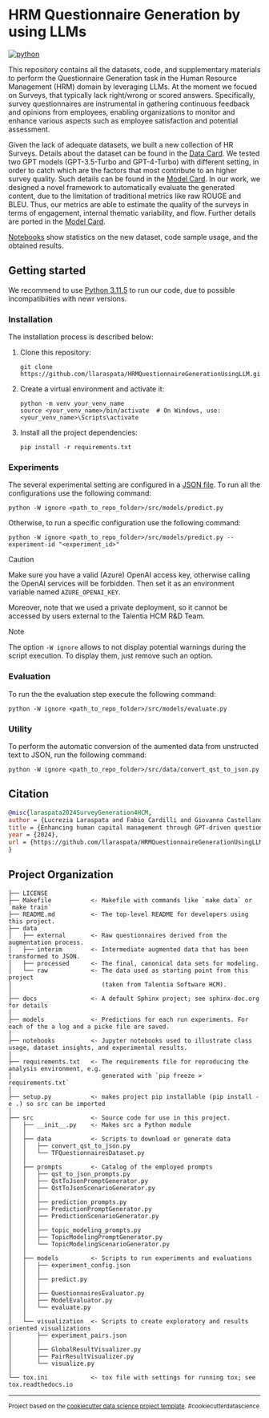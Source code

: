 HRM Questionnaire Generation by using LLMs
==============================
[![python](https://img.shields.io/badge/Python-3.11.5-3776AB.svg?style=flat&logo=python&logoColor=white)](https://www.python.org)

This repository contains all the datasets, code, and supplementary materials to perform the Questionnaire Generation task in the Human Resource Management (HRM) domain by leveraging LLMs.
At the moment we focued on Surveys, that typically lack right/wrong or scored answers. Specifically, survey questionnaires are instrumental in gathering continuous feedback and opinions from employees, enabling organizations to monitor and enhance various aspects such as employee satisfaction and potential assessment.

Given the lack of adequate datasets, we built a new collection of HR Surveys. Details about the dataset can be found in the [Data Card](data/README.md).
We tested two GPT models (GPT-3.5-Turbo and GPT-4-Turbo) with different setting, in order to catch which are the factors that most contribute to an higher survey quality. Such details can be found in the [Model Card](models/README.md).
In our work, we designed a novel framework to automatically evaluate the generated content, due to the limitation of traditional metrics like raw ROUGE and BLEU. Thus, our metrics are able to estimate the quality of the surveys in terms of engagement, internal thematic variability, and flow. Further details are ported in the [Model Card](models/README.md).


[Notebooks](notebooks) show statistics on the new dataset, code sample usage, and the obtained results.



## Getting started

We recommend to use [Python 3.11.5](https://python.domainunion.de/downloads/release/python-3115/) to run our code, due to possible incompatibiities with newr versions.

### Installation
The installation process is described below:

1. Clone this repository:
   ```
   git clone https://github.com/llaraspata/HRMQuestionnaireGenerationUsingLLM.git
   ```
2. Create a virtual environment and activate it:
   ```
   python -m venv your_venv_name
   source <your_venv_name>/bin/activate  # On Windows, use: <your_venv_name>\Scripts\activate
   ```
3. Install all the project dependencies:
   ```
   pip install -r requirements.txt
   ```


### Experiments
The several experimental setting are configured in a [JSON file](src/models/experiment_config.json). To run all the configurations use the following command:
```
python -W ignore <path_to_repo_folder>/src/models/predict.py
```
Otherwise, to run a specific configuration use the following command:
```
python -W ignore <path_to_repo_folder>/src/models/predict.py --experiment-id "<experiment_id>" 
```
> [!CAUTION]
> Make sure you have a valid (Azure) OpenAI access key, otherwise calling the OpenAI services will be forbidden. Then set it as an environment variable named `AZURE_OPENAI_KEY`.
>
> Moreover, note that we used a private deployment, so it cannot be accessed by users external to the Talentia HCM R&D Team.

> [!NOTE]
> The option `-W ignore` allows to not display potential warnings during the script execution. To display them, just remove such an option.

### Evaluation
To run the the evaluation step execute the following command:
```
python -W ignore <path_to_repo_folder>/src/models/evaluate.py
```

### Utility
To perform the automatic conversion of the aumented data from unstructed text to JSON, run the following command:
```
python -W ignore <path_to_repo_folder>/src/data/convert_qst_to_json.py
```


## Citation

```bibtex
@misc{laraspata2024SurveyGeneration4HCM,
author = {Lucrezia Laraspata and Fabio Cardilli and Giovanna Castellano and Gennaro Vessio},
title = {Enhancing human capital management through GPT-driven questionnaire generation},
year = {2024},
url = {https://github.com/llaraspata/HRMQuestionnaireGenerationUsingLLM}
}
```




Project Organization
------------

    ├── LICENSE
    ├── Makefile           <- Makefile with commands like `make data` or `make train`
    ├── README.md          <- The top-level README for developers using this project.
    ├── data
    │   ├── external       <- Raw questionnaires derived from the augmentation process.
    │   ├── interim        <- Intermediate augmented data that has been transformed to JSON.
    │   ├── processed      <- The final, canonical data sets for modeling.
    │   └── raw            <- The data used as starting point from this project
    │                         (taken from Talentia Software HCM).
    │
    ├── docs               <- A default Sphinx project; see sphinx-doc.org for details
    │
    ├── models             <- Predictions for each run experiments. For each of the a log and a picke file are saved.
    │
    ├── notebooks          <- Jupyter notebooks used to illustrate class usage, dataset insights, and experimental results.
    │
    ├── requirements.txt   <- The requirements file for reproducing the analysis environment, e.g.
    │                         generated with `pip freeze > requirements.txt`
    │
    ├── setup.py           <- makes project pip installable (pip install -e .) so src can be imported
    │
    ├── src                <- Source code for use in this project.
    │   ├── __init__.py    <- Makes src a Python module
    │   │
    │   ├── data           <- Scripts to download or generate data
    │   │   ├── convert_qst_to_json.py
    │   │   └── TFQuestionnairesDataset.py
    │   │
    │   ├── prompts        <- Catalog of the employed prompts
    │   │   ├── qst_to_json_prompts.py
    │   │   ├── QstToJsonPromptGenerator.py
    │   │   ├── QstToJsonScenarioGenerator.py
    │   │   │
    │   │   ├── prediction_prompts.py
    │   │   ├── PredictionPromptGenerator.py
    │   │   ├── PredictionScenarioGenerator.py
    │   │   │
    │   │   ├── topic_modeling_prompts.py
    │   │   ├── TopicModelingPromptGenerator.py
    │   │   └── TopicModelingScenarioGenerator.py
    │   │
    │   ├── models         <- Scripts to run experiments and evaluations
    │   │   ├── experiment_config.json
    │   │   │
    │   │   ├── predict.py
    │   │   │
    │   │   ├── QuestionnairesEvaluator.py
    │   │   ├── ModelEvaluator.py
    │   │   └── evaluate.py
    │   │
    │   └── visualization  <- Scripts to create exploratory and results oriented visualizations
    │       ├── experiment_pairs.json
    │       │
    │       ├── GlobalResultVisualizer.py
    │       ├── PairResultVisualizer.py
    │       └── visualize.py
    │
    └── tox.ini            <- tox file with settings for running tox; see tox.readthedocs.io


--------

<p><small>Project based on the <a target="_blank" href="https://drivendata.github.io/cookiecutter-data-science/">cookiecutter data science project template</a>. #cookiecutterdatascience</small></p>
